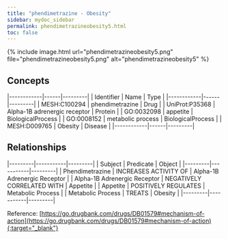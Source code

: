 ```yaml
---
title: "phendimetrazine - Obesity"
sidebar: mydoc_sidebar
permalink: phendimetrazineobesity5.html
toc: false 
---
```


{% include image.html url="phendimetrazineobesity5.png" file="phendimetrazineobesity5.png" alt="phendimetrazineobesity5" %}

## Concepts

|------------|------|---------|
| Identifier | Name | Type    |
|------------|------|---------|
| MESH:C100294 | phendimetrazine | Drug |
| UniProt:P35368 | Alpha-1B adrenergic receptor | Protein |
| GO:0032098 | appetite | BiologicalProcess |
| GO:0008152 | metabolic process | BiologicalProcess |
| MESH:D009765 | Obesity | Disease |
|------------|------|---------|

## Relationships

|---------|-----------|---------|
| Subject | Predicate | Object  |
|---------|-----------|---------|
| Phendimetrazine | INCREASES ACTIVITY OF | Alpha-1B Adrenergic Receptor |
| Alpha-1B Adrenergic Receptor | NEGATIVELY CORRELATED WITH | Appetite |
| Appetite | POSITIVELY REGULATES | Metabolic Process |
| Metabolic Process | TREATS | Obesity |
|---------|-----------|---------|

Reference: [https://go.drugbank.com/drugs/DB01579#mechanism-of-action](https://go.drugbank.com/drugs/DB01579#mechanism-of-action){:target="_blank"}
